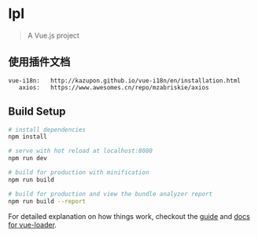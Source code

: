 # lpl

> A Vue.js project

## 使用插件文档
```
vue-i18n:   http://kazupon.github.io/vue-i18n/en/installation.html
   axios:   https://www.awesomes.cn/repo/mzabriskie/axios  
```

## Build Setup

``` bash
# install dependencies
npm install

# serve with hot reload at localhost:8080
npm run dev

# build for production with minification
npm run build

# build for production and view the bundle analyzer report
npm run build --report
```

For detailed explanation on how things work, checkout the [guide](http://vuejs-templates.github.io/webpack/) and [docs for vue-loader](http://vuejs.github.io/vue-loader).
